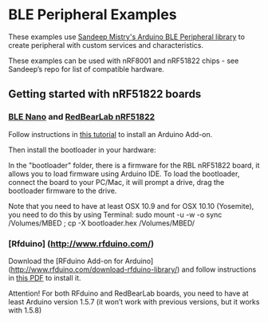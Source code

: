 # BLE Peripheral Examples

These examples use [Sandeep Mistry's Arduino BLE Peripheral library](https://github.com/sandeepmistry/arduino-BLEPeripheral) to create peripheral with custom services and characteristics. 

These examples can be used with nRF8001 and nRF51822 chips - see Sandeep’s repo for list of compatible hardware.



## Getting started with nRF51822 boards

### [BLE Nano](http://redbearlab.com/blenano/) and [RedBearLab nRF51822](http://redbearlab.com/redbearlab-nrf51822)

Follow instructions in [this tutorial](http://redbearlab.com/getting-started-nrf51822/) to install an Arduino Add-on.

Then install the bootloader in your hardware:

In the "bootloader" folder, there is a firmware for the RBL nRF51822 board, it allows you to load firmware using Arduino IDE. To load the bootloader, connect the board to your PC/Mac, it will prompt a drive, drag the bootloader firmware to the drive.

Note that you need to have at least OSX 10.9 and for OSX 10.10 (Yosemite), you need to do this by using Terminal: sudo mount -u -w -o sync /Volumes/MBED ; cp -X bootloader.hex /Volumes/MBED/

### [Rfduino] (http://www.rfduino.com/)

Download the [RFduino Add-on for Arduino] (http://www.rfduino.com/download-rfduino-library/) and follow instructions in [this PDF](http://www.rfduino.com/wp-content/uploads/2014/04/RFduino.Quick_.Start_.Guide_.pdf) to install it. 

Attention! For both RFduino and RedBearLab boards, you need to have at least Arduino version 1.5.7 (it won’t work with previous versions, but it works with 1.5.8)






